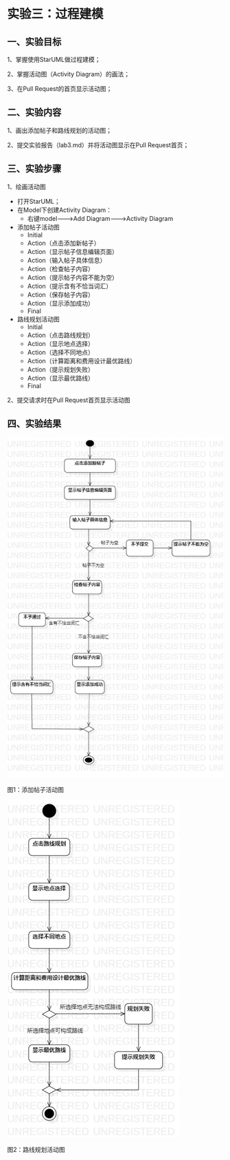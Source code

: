 # 实验三：过程建模

## 一、实验目标

1、掌握使用StarUML做过程建模；

2、掌握活动图（Activity Diagram）的画法；

3、在Pull Request的首页显示活动图；

## 二、实验内容

1、画出添加帖子和路线规划的活动图；

2、提交实验报告（lab3.md）并将活动图显示在Pull Request首页；

## 三、实验步骤

1、绘画活动图

- 打开StarUML；
- 在Model下创建Activity Diagram：
  - 右键model--->Add Diagram--->Activity Diagram
- 添加帖子活动图
  - Initial
  - Action（点击添加新帖子）
  - Action（显示帖子信息编辑页面）
  - Action（输入帖子具体信息）
  - Action（检查帖子内容）
  - Action（提示帖子内容不能为空）
  - Action（提示含有不恰当词汇）
  - Action（保存帖子内容）
  - Action（显示添加成功）
  - Final
- 路线规划活动图
  - Initial
  - Action（点击路线规划）
  - Action（显示地点选择）
  - Action（选择不同地点）
  - Action（计算距离和费用设计最优路线）
  - Action（提示规划失败）
  - Action（显示最优路线）
  - Final

2、提交请求时在Pull Request首页显示活动图



## 四、实验结果

![添加帖子活动图](./Lab3_ActivityDiagram1.jpg)

图1：添加帖子活动图

![路线规划活动图](./Lba3_ActivityDiagram2.jpg)

图2：路线规划活动图